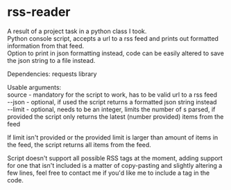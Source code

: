 # rss-reader
A result of a project task in a python class I took.<br>
Python console script, accepts a url to a rss feed and prints out formatted information from that feed.<br>
Option to print in json formatting instead, code can be easily altered to save the json string to a file instead.<br>

Dependencies: requests library

Usable arguments:<br/>
source - mandatory for the script to work, has to be valid url to a rss feed<br>
--json - optional, if used the script returns a formatted json string instead<br>
--limit - optional, needs to be an integer, limits the number of <item>s parsed, if provided the script only returns the latest (number provided) items from the feed<br>

If limit isn't provided or the provided limit is larger than amount of items in the feed, the script returns all items from the feed.<br>

Script doesn't support all possible RSS tags at the moment, adding support for one that isn't included is a matter of copy-pasting and slightly altering a few lines, feel free to contact me if you'd like me to include a tag in the code.
